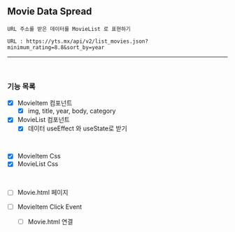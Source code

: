## Movie Data Spread

    URL 주소를 받은 데이터를 MovieList 로 표현하기

    URL : https://yts.mx/api/v2/list_movies.json?minimum_rating=8.8&sort_by=year

---

<br>

### 기능 목록

- [x] MovieItem 컴포넌트
  - [x] img, title, year, body, category
- [x] MovieList 컴포넌트
  - [x] 데이터 useEffect 와 useState로 받기

<br>

- [x] MovieItem Css
- [x] MovieList Css

<br>

- [ ] Movie.html 페이지

- [ ] MovieItem Click Event
  - [ ] Movie.html 연결
